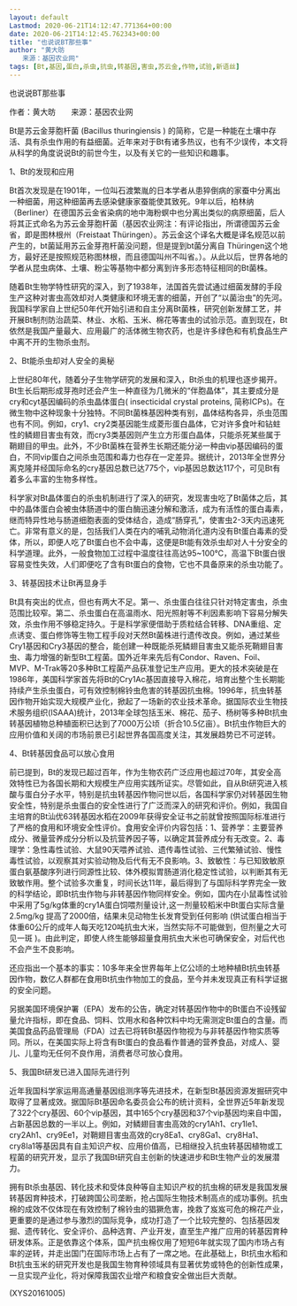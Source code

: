 ```yaml
---
layout: default
Lastmod: 2020-06-21T14:12:47.771364+00:00
date: 2020-06-21T14:12:45.762343+00:00
title: "也说说BT那些事"
author: "黄大昉
　　来源：基因农业网"
tags: [Bt,基因,蛋白,杀虫,抗虫,转基因,害虫,苏云金,作物,试验,新语丝]
---
```


也说说BT那些事

作者：黄大昉　　来源：基因农业网

Bt是苏云金芽胞杆菌 (Bacillus thuringiensis ) 的简称，它是一种能在土壤中存活、具有杀虫作用的有益细菌。近年来对于Bt有诸多热议，也有不少误传，本文将从科学的角度说说Bt的前世今生，以及有关它的一些知识和趣事。

1、Bt的发现和应用

Bt首次发现是在1901年，一位叫石渡繁胤的日本学者从患猝倒病的家蚕中分离出一种细菌，用这种细菌再去感染健康家蚕能使其致死。9年以后，柏林纳（Berliner）在德国苏云金省染病的地中海粉螟中也分离出类似的病原细菌，后人将其正式命名为苏云金芽胞杆菌（基因农业网注：有评论指出，所谓德国苏云金省，即是图林根州（Freistaat Thüringen）。苏云金这个译名大概是译名规范以前产生的，bt菌延用苏云金芽孢杆菌没问题，但是提到bt菌分离自 Thüringen这个地方，最好还是按照规范称图林根，而且德国叫州不叫省。）。从此以后，世界各地的学者从昆虫病体、土壤、粉尘等基物中都分离到许多形态特征相同的Bt菌株。

随着Bt生物学特性研究的深入，到了1938年，法国首先尝试通过细菌发酵的手段生产这种对害虫高效却对人类健康和环境无害的细菌，开创了“以菌治虫”的先河。我国科学家自上世纪50年代开始引进和自主分离Bt菌株，研究创新发酵工艺，并开展Bt制剂防治蔬菜、林业、水稻、玉米、棉花等害虫的试验示范。直到现在，Bt依然是我国产量最大、应用最广的活体微生物农药，也是许多绿色和有机食品生产中离不开的生物杀虫剂。

2、Bt能杀虫却对人安全的奥秘

上世纪80年代，随着分子生物学研究的发展和深入，Bt杀虫的机理也逐步揭开。Bt生长后期形成芽孢时还会产生一种直径为几微米的“伴胞晶体”，其主要成分是cry和cyt基因编码的杀虫晶体蛋白( insecticidal crystal proteins, 简称ICPs)。在微生物中这种现象十分独特。不同Bt菌株基因种类有别，晶体结构各异，杀虫范围也有不同。例如，cry1、cry2类基因能生成菱形蛋白晶体，它对许多食叶和钻蛀性的鳞翅目害虫有效，而cry3类基因则产生立方形蛋白晶体，只能杀死某些属于鞘翅目的甲虫。此外，不少Bt菌株在营养生长期还能分泌一种由vip基因编码的蛋白，不同vip蛋白之间杀虫范围和毒力也存在一定差异。据统计，2013年全世界分离克隆并经国际命名的cry基因总数已达775个，vip基因总数达117个，可见Bt有着多么丰富的生物多样性。

科学家对Bt晶体蛋白的杀虫机制进行了深入的研究，发现害虫吃了Bt菌体之后，其中的晶体蛋白会被虫体肠道中的蛋白酶迅速分解和激活，成为有活性的蛋白毒素，继而特异性地与肠道细胞表面的受体结合，造成“肠穿孔”，使害虫2-3天内迅速死亡。非常有意义的是，包括我们人类在内的哺乳动物消化道内没有Bt蛋白毒素的受体，所以，即便人吃了Bt蛋白也不会中毒，这便是Bt能有效杀虫却对人十分安全的科学道理。此外，一般食物加工过程中温度往往高达95~100℃，高温下Bt蛋白很容易变性失效，人们即便吃了含有Bt蛋白的食物，它也不具备原来的杀虫功能了。

3、转基因技术让Bt再显身手

Bt具有突出的优点，但也有两大不足。第一、杀虫蛋白往往只针对特定害虫，杀虫范围比较窄。第二、杀虫蛋白在高温雨水、阳光照射等不利因素影响下容易分解失效，杀虫作用不够稳定持久。于是科学家便借助于质粒结合转移、DNA重组、定点诱变、蛋白修饰等生物工程手段对天然Bt菌株进行遗传改良。例如，通过某些Cry1基因和Cry3基因的整合，能创建一种既能杀死鳞翅目害虫又能杀死鞘翅目害虫、毒力增强的新型Bt工程菌。国外近年来先后有Condor、Raven、Foil、MVP、M-Trak等20多种Bt工程菌产品获准登记生产应用。更大的技术突破是在1986年，美国科学家首先将Bt的Cry1Ac基因直接导入棉花，培育出整个生长期能持续产生杀虫蛋白，可有效控制棉铃虫危害的转基因抗虫棉。1996年，抗虫转基因作物开始实现大规模产业化，掀起了一场新的农业技术革命。据国际农业生物技术服务组织(ISAAA)统计，2013年全球包括玉米、棉花、茄子、杨树等多种Bt抗虫转基因植物总种植面积已达到了7000万公顷（折合10.5亿亩）。Bt抗虫作物巨大的应用价值和关阔的市场前景已引起世界各国高度关注，其发展趋势已不可逆转。

4、Bt转基因食品可以放心食用

前已提到，Bt的发现已超过百年，作为生物农药广泛应用也超过70年，其安全高效特性已为各国长期和大规模生产应用实践所证实。尽管如此，自从Bt研究进入核酸与蛋白分子水平，特别是抗虫转基因作物问世以后，各国科学家仍对转基因生物安全性，特别是杀虫蛋白的安全性进行了广泛而深入的研究和评价。例如，我国自主培育的Bt汕优63转基因水稻在2009年获得安全证书之前就曾按照国际标准进行了严格的食用和环境安全性评价。食用安全评价内容包括：1、营养学：主要营养成分、微量营养成分分析以及抗营养因子等，以确定其营养成分有无改变。2、毒理学：急性毒性试验、大鼠90天喂养试验、遗传毒性试验、三代繁殖试验、慢性毒性试验，以观察其对实验动物及后代有无不良影响。3、致敏性：与已知致敏原蛋白氨基酸序列进行同源性比较、体外模拟胃肠道消化稳定性试验，以判断其有无致敏作用。整个试验多次重复，时间长达11年，最后得到了与国际科学界完全一致的科学结论，即Bt抗虫作物与非转基因作物同样安全。例如，国内在小鼠毒性试验中采用了5g/kg体重的cry1A蛋白饲喂剂量设计,这一剂量较稻米中Bt蛋白实际含量2.5mg/kg 提高了2000倍，结果未见动物生长发育受到任何影响 (供试蛋白相当于体重60公斤的成年人每天吃120吨抗虫大米，当然实际不可能做到，但剂量之大可见一斑 )。由此判定，即使人终生能够超量食用抗虫大米也可确保安全，对后代也不会产生不良影响。

还应指出一个基本的事实：10多年来全世界每年上亿公顷的土地种植Bt抗虫转基因作物，数亿人群都在食用Bt抗虫作物加工的食品，至今并未发现真正有科学证据的安全问题。

另据美国环境保护署（EPA）发布的公告，确定对转基因作物中的Bt蛋白不设残留量允许指标，即在食品、饲料、饮用水和各种饮料中均无需测定Bt蛋白的含量。而美国食品药品管理局（FDA）过去已将转Bt基因作物视为与非转基因作物实质等同。所以，在美国实际上将含有Bt蛋白的食品看作普通的营养食品，对成人、婴儿、儿童均无任何不良作用，消费者尽可放心食用。

5、我国Bt研发已进入国际先进行列

近年我国科学家运用高通量基因组测序等先进技术，在新型Bt基因资源发掘研究中取得了显著成效。据国际Bt基因命名委员会公布的统计资料，全世界近5年新发现了322个cry基因、60个vip基因，其中165个cry基因和37个vip基因均来自中国，占新基因总数的一半以上。例如，对鳞翅目害虫高效的cry1Ah1、cry1Ie1、cry2Ah1、cry9Ee1，对鞘翅目害虫高效的cry8Ea1、cry8Ga1、cry8Ha1、cry8Ia1等基因具有自主知识产权、应用价值高，已相继投入抗虫转基因植物或工程菌的研究开发，显示了我国Bt研究自主创新的快速进步和Bt生物产业的发展潜力。

拥有Bt杀虫基因、转化技术和受体良种等自主知识产权的抗虫棉的研发是我国发展转基因育种技术，打破跨国公司垄断，抢占国际生物技术制高点的成功事例。抗虫棉的成效不仅体现在有效控制了棉铃虫的猖獗危害，挽救了岌岌可危的棉花产业，更重要的是通过参与激烈的国际竞争，成功打造了一个比较完整的、包括基因发掘、遗传转化、安全评价、品种选育、产业开发，直至生产推广应用的转基因育种研发体系。正是依靠这个体系，国产抗虫棉仅用了短短6年就实现了国内市场占有率的逆转，并走出国门在国际市场上占有了一席之地。在此基础上，Bt抗虫水稻和Bt抗虫玉米的研究开发也是我国生物育种领域具有显著优势或特色的创新性成果，一旦实现产业化，将对保障我国农业增产和粮食安全做出巨大贡献。

(XYS20161005)

